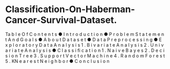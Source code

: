 # Classification-On-Haberman-Cancer-Survival-Dataset.
Ta
b
l
e
O
f
C
o
n
t
e
n
t
s
●
I
n
t
r
o
d
u
c
t
i
o
n
●
P
r
o
b
l
e
m
S
t
a
t
e
m
e
n
t
A
n
d
G
o
a
l
s
●
A
b
o
u
t
D
a
t
a
s
e
t
●
D
a
t
a
P
r
e
p
r
o
c
e
s
s
i
n
g
●
E
x
p
l
o
r
a
t
o
r
y
D
a
t
a
A
n
a
l
y
s
i
s
1
.
B
i
v
a
r
i
a
t
e
A
n
a
l
y
s
i
s
2
.
U
n
i
v
a
r
i
a
t
e
A
n
a
l
y
s
i
s
●
C
l
a
s
s
i
fi
c
a
t
i
o
n
1
.
N
a
i
v
e
B
a
y
e
s
2
.
D
e
c
i
s
i
o
n
T
r
e
e
3
.
S
u
p
p
o
r
t
V
e
c
t
o
r
M
a
c
h
i
n
e
4
.
R
a
n
d
o
m
F
o
r
e
s
t
5
.
KN
e
a
r
e
s
t
N
e
i
g
h
b
o
r
●
C
o
n
c
l
u
s
i
o
n
